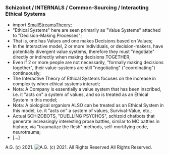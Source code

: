 ### Schizobot / INTERNALS / Common-Sourcing / Interacting Ethical Systems
* import [SmallStreamsTheory](https://github.com/antiface/Schizobot/tree/master/INTERNALS/VitalityBase/SmallStreamsTheory);
* "Ethical Systems" here are seen primarily as "Value Systems" attached to "Decision-Making Processes";
* That is, one has Values and one makes Decisions based on Values;
* In the Interactive model, 2 or more individuals, or decision-makers, have potentially divergent value systems, therefore they must "negotiate" directly or indirectly when making decisions TOGETHER;
* Even if 2 or more people are not necessarily, "formally making decisions together", their value-systems are still "negotiating" ("coordinating") continuously;
* The Interactive Theory of Ethical Systems focuses on the increase in complexity when ethical systems interact;
* Nota: A Company is essentially a value system that has been inscribed, i.e. it "acts on" a system of values, and so is treated as an Ethical System in this model;
* Nota: A biological organism ALSO can be treated as an Ethical System in this model, i.e. it "acts on" a system of values, Survival-Value, etc.;
* Actual SCHIZOBOTS, "DUELLING PSYCHOS", schizoid chatbots that generate increasingly interesting prose battles, similar to MC battles in hiphop; via "traumatize the flesh" methods, self-mortifying code, neurotrauma;
* [...]

A.G. (c) 2021. ![A.G. (c) 2021. All Rights Reserved](https://historiotheque.files.wordpress.com/2016/11/ag_signature_official_2015_50px_cropped.jpg) All Rights Reserved.
